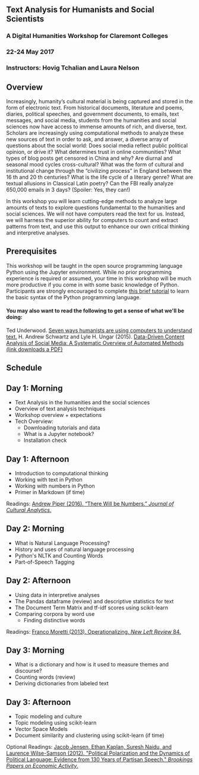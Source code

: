 ## Text Analysis for Humanists and Social Scientists

### A Digital Humanities Workshop for Claremont Colleges
### 22-24 May 2017 
### Instructors: Hovig Tchalian and Laura Nelson

## Overview

Increasingly, humanity’s cultural material is being captured and stored in the form of electronic text. From historical documents, literature and poems, diaries, political speeches, and government documents, to emails, text messages, and social media, students from the humanities and social sciences now have access to immense amounts of rich, and diverse, text. Scholars are increasingly using computational methods to analyze these new sources of text in order to ask, and answer, a diverse array of questions about the social world: Does social media reflect public political opinion, or drive it? What determines trust in online communities? What types of blog posts get censored in China and why? Are diurnal and seasonal mood cycles cross-cultural? What was the form of cultural and institutional change through the “civilizing process” in England between the 16 th and 20 th centuries? What is the life cycle of a literary genre? What are textual allusions in Classical Latin poetry? Can the FBI really analyze 650,000 emails in 3 days? (Spoiler: Yes, they can!)

In this workshop you will learn cutting-edge methods to analyze large amounts of texts to explore questions fundamental to the humanities and social sciences. We will not have computers read the text for us. Instead, we will harness the superior ability for computers to count and extract patterns from text, and use this output to enhance our own critical thinking and interpretive analyses.

## Prerequisites 
This workshop will be taught in the open source programming language Python using the Jupyter environment. While no prior programming experience is required or assumed, your time in this workshop will be much more productive if you come in with some basic knowledge of Python. Participants are strongly encouraged to complete [this brief tutorial](https://www.codeschool.com/courses/try-python) to learn the basic syntax of the Python programming language.

#### You may also want to read the following to get a sense of what we'll be doing:

Ted Underwood. [Seven ways humanists are using computers to understand text.](https://tedunderwood.com/2015/06/04/seven-ways-humanists-are-using-computers-to-understand-text/)
H. Andrew Schwartz and Lyle H. Ungar (2015). [Data-Driven Content Analysis of Social Media: A Systematic Overview of Automated Methods (link downloads a PDF)](http://wwbp.org/papers/dataDriven2015.pdf)

## Schedule

## Day 1: Morning
* Text Analysis in the humanities and the social sciences
* Overview of text analysis techniques 
* Workshop overview + expectations
* Tech Overview: 
	* Downloading tutorials and data
	* What is a Jupyter notebook?
	* Installation check

## Day 1: Afternoon
* Introduction to computational thinking
* Working with text in Python
* Working with numbers in Python
* Primer in Markdown (if time)

Readings:
[Andrew Piper (2016). “There Will be Numbers.” *Journal of Cultural Analytics*.](http://culturalanalytics.org/2016/05/there-will-be-numbers/)


## Day 2: Morning
* What is Natural Language Processing?
* History and uses of natural language processing
* Python's NLTK and Counting Words
* Part-of-Speech Tagging

## Day 2: Afternoon
* Using data in interpretive analyses
* The Pandas dataframe (review) and descriptive statistics for text
* The Document Term Matrix and tf-idf scores using scikit-learn
* Comparing corpora by word use
	* Finding distinctive words

Readings:
[Franco Moretti (2013). Operationalizing. *New Left Review* 84.](https://newleftreview.org/II/84/franco-moretti-operationalizing)


## Day 3: Morning
* What is a dictionary and how is it used to measure themes and discourse?
* Counting words (review)
* Deriving dictionaries from labeled text

## Day 3: Afternoon
* Topic modeling and culture
* Topic modeling using scikit-learn
* Vector Space Models
* Document similarity and clustering using scikit-learn (if time)

Optional Readings:
[Jacob Jensen, Ethan Kaplan, Suresh Naidu, and Laurence Wilse-Samson (2012). "Political Polarization and the Dynamics of Political Language: Evidence from 130 Years of Partisan Speech." *Brookings Papers on Economic Activity*.](https://www.brookings.edu/bpea-articles/political-polarization-and-the-dynamics-of-political-language-evidence-from-130-years-of-partisan-speech/)
